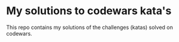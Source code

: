 # My solutions to codewars kata's

This repo contains my solutions of the
challenges (katas) solved on codewars.